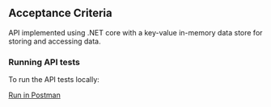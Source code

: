 
## Acceptance Criteria

API implemented using .NET core with a key-value in-memory data store for storing and accessing data.

### Running API tests

To run the API tests locally:

[Run in Postman](https://learning.getpostman.com/docs/postman/collection-runs/starting-a-collection-run/)
